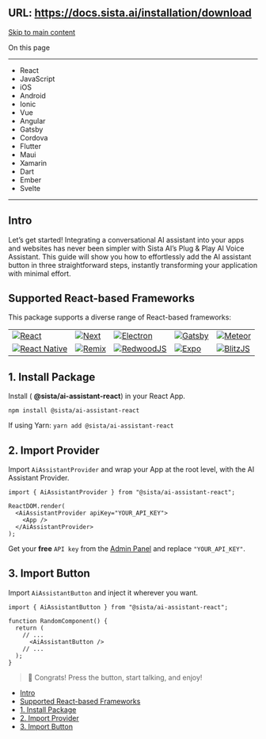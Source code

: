 URL: https://docs.sista.ai/installation/download
---
[Skip to main content](#__docusaurus_skipToContent_fallback)

On this page

* * *

- React
- JavaScript
- iOS
- Android
- Ionic
- Vue
- Angular
- Gatsby
- Cordova
- Flutter
- Maui
- Xamarin
- Dart
- Ember
- Svelte

* * *

## Intro [​](\#intro "Direct link to Intro")

Let’s get started! Integrating a conversational AI assistant into your apps and websites has never been simpler with Sista AI’s Plug & Play AI Voice Assistant. This guide will show you how to effortlessly add the AI assistant button in three straightforward steps, instantly transforming your application with minimal effort.

## Supported React-based Frameworks [​](\#supported-react-based-frameworks "Direct link to Supported React-based Frameworks")

This package supports a diverse range of React-based frameworks:

|     |     |     |     |     |
| --- | --- | --- | --- | --- |
| [![React](/img/sdks/REACT.svg)](https://github.com/sista-ai/ai-assistant-react) | [![Next](/img/sdks/NEXT.svg)](https://github.com/sista-ai/ai-assistant-react) | [![Electron](/img/sdks/ELECTRON.svg)](https://github.com/sista-ai/ai-assistant-react) | [![Gatsby](/img/sdks/GATSBY.svg)](https://github.com/sista-ai/ai-assistant-react) | [![Meteor](/img/sdks/METEOR.svg)](https://github.com/sista-ai/ai-assistant-react) |
| [![React Native](/img/sdks/REACT-NATIVE.svg)](https://github.com/sista-ai/ai-assistant-react) | [![Remix](/img/sdks/REMIX.svg)](https://github.com/sista-ai/ai-assistant-react) | [![RedwoodJS](/img/sdks/REDWOODJS.svg)](https://github.com/sista-ai/ai-assistant-react) | [![Expo](/img/sdks/EXPO.svg)](https://github.com/sista-ai/ai-assistant-react) | [![BlitzJS](/img/sdks/BLITZJS.svg)](https://github.com/sista-ai/ai-assistant-react) |

## 1\. Install Package [​](\#1-install-package "Direct link to 1. Install Package")

Install ( **@sista/ai-assistant-react**) in your React App.

```codeBlockLines_e6Vv
npm install @sista/ai-assistant-react

```

If using Yarn: `yarn add @sista/ai-assistant-react`

## 2\. Import Provider [​](\#2-import-provider "Direct link to 2. Import Provider")

Import `AiAssistantProvider` and wrap your App at the root level, with the AI Assistant Provider.

```codeBlockLines_e6Vv
import { AiAssistantProvider } from "@sista/ai-assistant-react";

ReactDOM.render(
  <AiAssistantProvider apiKey="YOUR_API_KEY">
    <App />
  </AiAssistantProvider>
);

```

Get your **free** `API key` from the [Admin Panel](https://admin.sista.ai/applications) and replace `"YOUR_API_KEY"`.

## 3\. Import Button [​](\#3-import-button "Direct link to 3. Import Button")

Import `AiAssistantButton` and inject it wherever you want.

```codeBlockLines_e6Vv
import { AiAssistantButton } from "@sista/ai-assistant-react";

function RandomComponent() {
  return (
    // ...
      <AiAssistantButton />
    // ...
  );
}

```

> 🎉 Congrats! Press the button, start talking, and enjoy!

- [Intro](#intro)
- [Supported React-based Frameworks](#supported-react-based-frameworks)
- [1\. Install Package](#1-install-package)
- [2\. Import Provider](#2-import-provider)
- [3\. Import Button](#3-import-button)